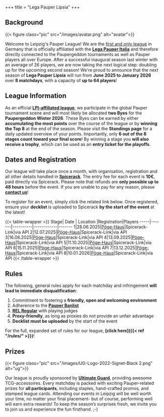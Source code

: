 +++
title = "Lega Pauper Lipsia"
+++

## Background

{{< figure class="pic" src="/images/avatar.png" alt="avatar">}} 

Welcome to Leipzig's Pauper League! We are the <u>first and only league</u> in Germany that is officially affiliated with the **[Lega Pauper Italia](https://www.legapauperitalia.it/home)** and therefore directly connected to the Paupergeddon tournaments as well as Pauper players all over Europe. After a successful inaugural season last winter with an average of 26 players, we are now taking the next logical step: doubling up for the upcoming second season! We're proud to announce that the next season of **Lega Pauper Lipsia** will run from **June 2025 to January 2026** over **8 matchdays**, with a capacity of **up to 64 players**!

## League Information

As an official **[LPI-affiliated league](https://www.legapauperitalia.it/home)**, we participate in the global Pauper tournament scene and will most likely be allocated **two Byes** for the **Paupergeddon Winter 2026**. These Byes can be earned by either **accumulating the most points** over the course of the league or by **winning the Top 8** at the end of the season. Please visit the **Standings page** for a daily updated overview of your points. Importantly, only **6 out of the 8 stages count toward your final score**! By winning a stage you **will also receive a trophy**, which can be used as an **entry ticket for the playoffs**. 

## Dates and Registration

Our league will take place once a month, with organisation, registration and all other details handled in **[Spicerack](https://www.spicerack.gg/events/discover)**. The entry fee for each event is **10€**, paid directly via Spicerack. Please note that refunds are **only possible up to 48 hours** before the event. If you are unable to pay for any reason, please **[contact us](mailto:lega.lipsia@gmail.com)**! 

To register for an event, simply click the related link below. Once registered, ensure your **decklist** is uploaded to Spicerack **by the start of the event** at the latest! 

{{< table-wrapper >}}
Stage| Date | Location |Registration|Players 
-----|-------|----------|------------|-------
1|28.06.2025|[Pöge-Haus](https://maps.app.goo.gl/2HvTHuhyDKh5ceUC7)|Spicerack-Link|via API
2|12.07.2025|[Pöge-Haus](https://maps.app.goo.gl/2HvTHuhyDKh5ceUC7)|Spicerack-Link|via API
3|16.08.2025|[Pöge-Haus](https://maps.app.goo.gl/2HvTHuhyDKh5ceUC7)|Spicerack-Link|via API
4|13.09.2025|[Pöge-Haus](https://maps.app.goo.gl/2HvTHuhyDKh5ceUC7)|Spicerack-Link|via API
5|11.10.2025|[Pöge-Haus](https://maps.app.goo.gl/2HvTHuhyDKh5ceUC7)|Spicerack-Link|via API
6|15.11.2025|[Pöge-Haus](https://maps.app.goo.gl/2HvTHuhyDKh5ceUC7)|Spicerack-Link|via API
7|13.12.2025|[Pöge-Haus](https://maps.app.goo.gl/2HvTHuhyDKh5ceUC7)|Spicerack-Link|via API
8|10.01.2026|[Pöge-Haus](https://maps.app.goo.gl/2HvTHuhyDKh5ceUC7)|Spicerack-Link|via API
{{< /table-wrapper >}}

## Rules

The following, general rules apply for each matchday and infringement **will lead to immediate disqualification**:

1. Commitment to fostering a **friendly, open and welcoming environment**
2. Adherence to the **[Pauper Banlist](https://magic.wizards.com/en/banned-restricted-list)**
3. **[REL Regular](https://mtg.fandom.com/wiki/Rules_Enforcement_Level)** with playing judges
4. **Proxy-friendly**, as long as proxies do not provide an unfair advantage
5. **Decklist must be uploaded** by the start of the event

For the full, expanded set of rules for our league, **[click here]({{< ref "/rules/" >}})**!

## Prizes

{{< figure class="pic" src="/images/UG-Logo-2022-Signet-Black 2.png" alt="ug">}} 

Our league is proudly sponsored by **[Ultimate Guard](https://ultimateguard.com/)**,  providing awesome TCG-accessoires. Every matchday is packed with exciting Pauper-related prizes for **all participants**, including staples, hand-crafted promos, and stamped league cards. Attending our events in Leipzig will be well worth your time, no matter your final placement- but of course, performing well will earn extra rewards! To keep the season’s surprises fresh, we invite you to join us and experience the fun firsthand. ;-)

